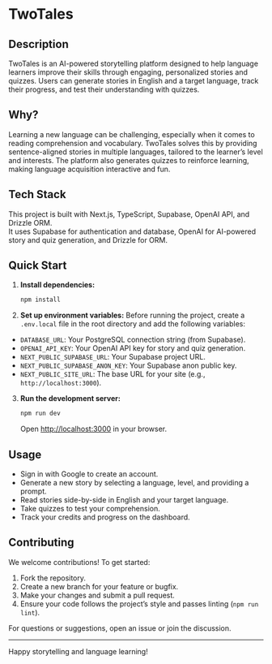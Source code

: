 # TwoTales

## Description

TwoTales is an AI-powered storytelling platform designed to help language learners improve their skills through engaging, personalized stories and quizzes. Users can generate stories in English and a target language, track their progress, and test their understanding with quizzes.

## Why?

Learning a new language can be challenging, especially when it comes to reading comprehension and vocabulary. TwoTales solves this by providing sentence-aligned stories in multiple languages, tailored to the learner’s level and interests. The platform also generates quizzes to reinforce learning, making language acquisition interactive and fun.

## Tech Stack

This project is built with Next.js, TypeScript, Supabase, OpenAI API, and Drizzle ORM.  
It uses Supabase for authentication and database, OpenAI for AI-powered story and quiz generation, and Drizzle for ORM.

## Quick Start

1. **Install dependencies:**
   ```sh
   npm install
   ```

2. **Set up environment variables:**
   Before running the project, create a `.env.local` file in the root directory and add the following variables:

  - `DATABASE_URL`: Your PostgreSQL connection string (from Supabase).
  - `OPENAI_API_KEY`: Your OpenAI API key for story and quiz generation.
  - `NEXT_PUBLIC_SUPABASE_URL`: Your Supabase project URL.
  - `NEXT_PUBLIC_SUPABASE_ANON_KEY`: Your Supabase anon public key.
  - `NEXT_PUBLIC_SITE_URL`: The base URL for your site (e.g., `http://localhost:3000`).

3. **Run the development server:**
   ```sh
   npm run dev
   ```
   Open [http://localhost:3000](http://localhost:3000) in your browser.

## Usage

- Sign in with Google to create an account.
- Generate a new story by selecting a language, level, and providing a prompt.
- Read stories side-by-side in English and your target language.
- Take quizzes to test your comprehension.
- Track your credits and progress on the dashboard.

## Contributing

We welcome contributions! To get started:

1. Fork the repository.
2. Create a new branch for your feature or bugfix.
3. Make your changes and submit a pull request.
4. Ensure your code follows the project’s style and passes linting (`npm run lint`).

For questions or suggestions, open an issue or join the discussion.

---

Happy storytelling and language learning!
